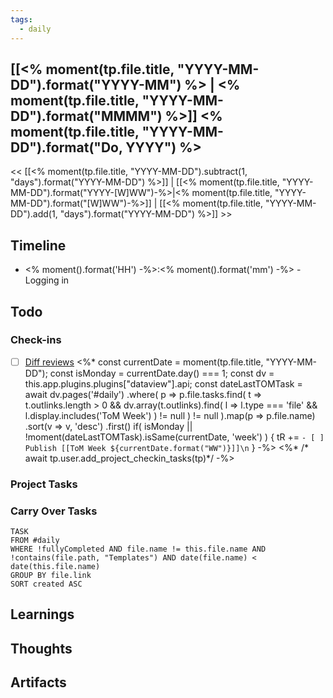 ```yaml
---
tags:
  - daily
---
```

## [[<% moment(tp.file.title, "YYYY-MM-DD").format("YYYY-MM") %> | <% moment(tp.file.title, "YYYY-MM-DD").format("MMMM") %>]] <% moment(tp.file.title, "YYYY-MM-DD").format("Do, YYYY") %>
<< [[<% moment(tp.file.title, "YYYY-MM-DD").subtract(1, "days").format("YYYY-MM-DD") %>]] | [[<% moment(tp.file.title, "YYYY-MM-DD").format("YYYY-[W]WW")-%>|<% moment(tp.file.title, "YYYY-MM-DD").format("[W]WW")-%>]] | [[<% moment(tp.file.title, "YYYY-MM-DD").add(1, "days").format("YYYY-MM-DD") %>]] >>
## Timeline
- <% moment().format('HH') -%>:<% moment().format('mm') -%> - Logging in
## Todo 
### Check-ins
- [ ] [Diff reviews](https://www.internalfb.com/diffs/)
<%*
	const currentDate = moment(tp.file.title, "YYYY-MM-DD");
	const isMonday = currentDate.day() === 1;
	const dv = this.app.plugins.plugins["dataview"].api;
	const dateLastTOMTask = await dv.pages('#daily')
		.where(
			p => p.file.tasks.find(
				t => t.outlinks.length > 0 && dv.array(t.outlinks).find(
					l => l.type === 'file'
						&& l.display.includes('ToM Week')
				) != null
			) != null
		).map(p => p.file.name)
		.sort(v => v, 'desc')
		.first()
	if(
		isMonday
		|| !moment(dateLastTOMTask).isSame(currentDate, 'week')
	) {
		tR += `- [ ] Publish [[ToM Week ${currentDate.format("WW")}]]\n`
	}
-%>
<%* /* await tp.user.add_project_checkin_tasks(tp)*/ -%>
### Project Tasks
### Carry Over Tasks
```dataview
TASK
FROM #daily
WHERE !fullyCompleted AND file.name != this.file.name AND !contains(file.path, "Templates") AND date(file.name) < date(this.file.name)
GROUP BY file.link
SORT created ASC
```
## Learnings
## Thoughts
## Artifacts
